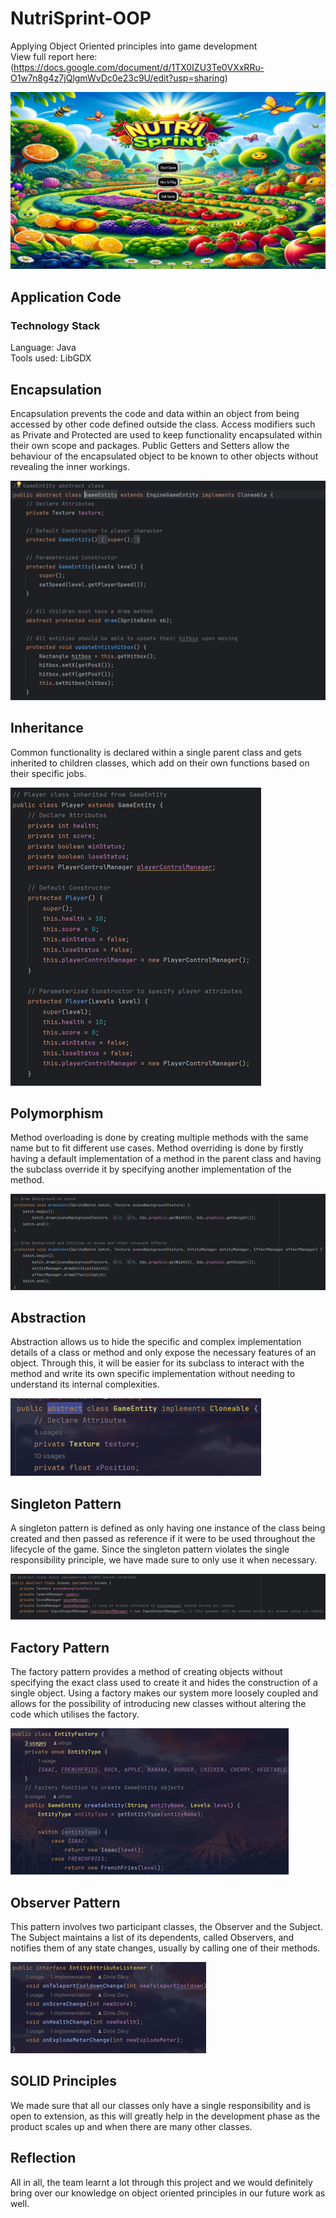 # NutriSprint-OOP
Applying Object Oriented principles into game development  
View full report here: (https://docs.google.com/document/d/1TX0IZU3Te0VXxRRu-O1w7n8g4z7jQlgmWvDc0e23c9U/edit?usp=sharing)

![NutriSprint](/assets/nutrisprint.png)

## Application Code
### Technology Stack
Language: Java  
Tools used: LibGDX    

## Encapsulation
Encapsulation prevents the code and data within an object from being accessed by other code defined outside the class. Access modifiers such as Private and Protected are used to keep functionality encapsulated within their own scope and packages. Public Getters and Setters allow the behaviour of the encapsulated object to be known to other objects without revealing the inner workings.

![Encapsulation](/assets/encapsulation.png)

## Inheritance
Common functionality is declared within a single parent class and gets inherited to children classes, which add on their own functions based on their specific jobs.

![Inheritance](/assets/inheritance.png)

## Polymorphism
Method overloading is done by creating multiple methods with the same name but to fit different use cases. Method overriding is done by firstly having a default implementation of a method in the parent class and having the subclass override it by specifying another implementation of the method.

![Polymorphism](/assets/polymorphism.png)

## Abstraction
Abstraction allows us to hide the specific and complex implementation details of a class or method and only expose the necessary features of an object. Through this, it will be easier for its subclass to interact with the method and write its own specific implementation without needing to understand its internal complexities. 

![Abstraction](/assets/abstraction.png)

## Singleton Pattern
A singleton pattern is defined as only having one instance of the class being created and then passed as reference if it were to be used throughout the lifecycle of the game. Since the singleton pattern violates the single responsibility principle, we have made sure to only use it when necessary. 

![Singleton](/assets/singleton.png)

## Factory Pattern
The factory pattern provides a method of creating objects without specifying the exact class used to create it and hides the construction of a single object. Using a factory makes our system more loosely coupled and  allows for the possibility of introducing new classes without altering the code which utilises the factory.

![Factory](/assets/factory.png)

## Observer Pattern
This pattern involves two participant classes, the Observer and the Subject. The Subject maintains a list of its dependents, called Observers, and notifies them of any state changes, usually by calling one of their methods.

![Observer](/assets/observer.png)

## SOLID Principles
We made sure that all our classes only have a single responsibility and is open to extension, as this will greatly help in the development phase as the product scales up and when there are many other classes.

## Reflection
All in all, the team learnt a lot through this project and we would definitely bring over our knowledge on object oriented principles in our future work as well.
